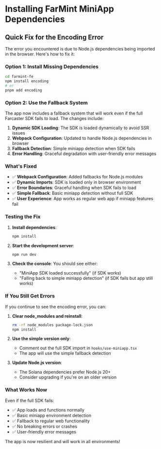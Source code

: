 # Installing FarMint MiniApp Dependencies

## Quick Fix for the Encoding Error

The error you encountered is due to Node.js dependencies being imported in the browser. Here's how to fix it:

### Option 1: Install Missing Dependencies

```bash
cd farmint-fe
npm install encoding
# or
pnpm add encoding
```

### Option 2: Use the Fallback System

The app now includes a fallback system that will work even if the full Farcaster SDK fails to load. The changes include:

1. **Dynamic SDK Loading**: The SDK is loaded dynamically to avoid SSR issues
2. **Webpack Configuration**: Updated to handle Node.js dependencies in browser
3. **Fallback Detection**: Simple miniapp detection when SDK fails
4. **Error Handling**: Graceful degradation with user-friendly error messages

### What's Fixed

- ✅ **Webpack Configuration**: Added fallbacks for Node.js modules
- ✅ **Dynamic Imports**: SDK is loaded only in browser environment
- ✅ **Error Boundaries**: Graceful handling when SDK fails to load
- ✅ **Simple Fallback**: Basic miniapp detection without full SDK
- ✅ **User Experience**: App works as regular web app if miniapp features fail

### Testing the Fix

1. **Install dependencies**:
   ```bash
   npm install
   ```

2. **Start the development server**:
   ```bash
   npm run dev
   ```

3. **Check the console**: You should see either:
   - "MiniApp SDK loaded successfully" (if SDK works)
   - "Falling back to simple miniapp detection" (if SDK fails but app still works)

### If You Still Get Errors

If you continue to see the encoding error, you can:

1. **Clear node_modules and reinstall**:
   ```bash
   rm -rf node_modules package-lock.json
   npm install
   ```

2. **Use the simple version only**: 
   - Comment out the full SDK import in `hooks/use-miniapp.tsx`
   - The app will use the simple fallback detection

3. **Update Node.js version**:
   - The Solana dependencies prefer Node.js 20+
   - Consider upgrading if you're on an older version

### What Works Now

Even if the full SDK fails:
- ✅ App loads and functions normally
- ✅ Basic miniapp environment detection
- ✅ Fallback to regular web functionality
- ✅ No breaking errors or crashes
- ✅ User-friendly error messages

The app is now resilient and will work in all environments!
